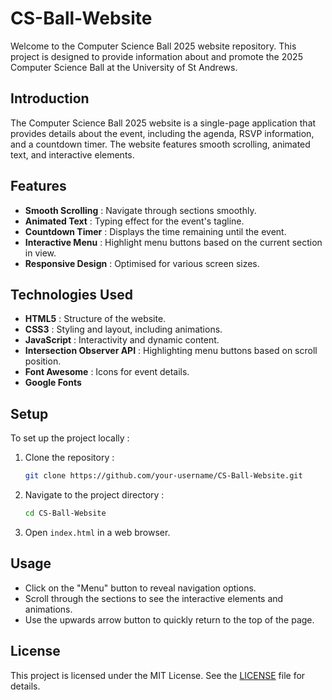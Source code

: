 # CS-Ball-Website

Welcome to the Computer Science Ball 2025 website repository. This project is designed to provide information about and promote the 2025 Computer Science Ball at the University of St Andrews.

## Introduction

The Computer Science Ball 2025 website is a single-page application that provides details about the event, including the agenda, RSVP information, and a countdown timer. The website features smooth scrolling, animated text, and interactive elements.

## Features

- **Smooth Scrolling** : Navigate through sections smoothly.
- **Animated Text** : Typing effect for the event's tagline.
- **Countdown Timer** : Displays the time remaining until the event.
- **Interactive Menu** : Highlight menu buttons based on the current section in view.
- **Responsive Design** : Optimised for various screen sizes.

## Technologies Used

- **HTML5** : Structure of the website.
- **CSS3** : Styling and layout, including animations.
- **JavaScript** : Interactivity and dynamic content.
- **Intersection Observer API** : Highlighting menu buttons based on scroll position.
- **Font Awesome** : Icons for event details.
- **Google Fonts**

## Setup

To set up the project locally :

1. Clone the repository :
    ```bash
    git clone https://github.com/your-username/CS-Ball-Website.git
    ```
2. Navigate to the project directory :
    ```bash
    cd CS-Ball-Website
    ```
3. Open `index.html` in a  web browser.

## Usage

- Click on the "Menu" button to reveal navigation options.
- Scroll through the sections to see the interactive elements and animations.
- Use the upwards arrow button to quickly return to the top of the page.

## License

This project is licensed under the MIT License. See the [LICENSE](LICENSE) file for details.